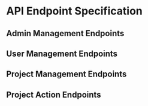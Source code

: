 # API Endpoint Specification

## Admin Management Endpoints

## User Management Endpoints

## Project Management Endpoints

## Project Action Endpoints
